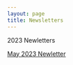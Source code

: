 ```yaml
---
layout: page
title: Newsletters
---
```


<p>2023 Newletters </p>
<a href="May23Newsletter.md">May 2023 Newletter</a>



